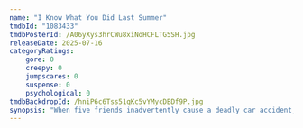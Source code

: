 ```yaml
---
name: "I Know What You Did Last Summer"
tmdbId: "1083433"
tmdbPosterId: /A06yXys3hrCWu8xiNoHCFLTG5SH.jpg
releaseDate: 2025-07-16
categoryRatings:
    gore: 0
    creepy: 0
    jumpscares: 0
    suspense: 0
    psychological: 0
tmdbBackdropId: /hniP6c6Tss51qKc5vYMycDBDf9P.jpg
synopsis: "When five friends inadvertently cause a deadly car accident, they cover up their involvement and make a pact to keep it a secret rather than face the consequences. A year later, their past comes back to haunt them and they're forced to confront a horrifying truth: someone knows what they did last summer…and is hell-bent on revenge."
---
```

